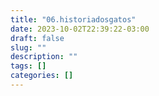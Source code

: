 ```yaml
---
title: "06.historiadosgatos"
date: 2023-10-02T22:39:22-03:00
draft: false
slug: ""
description: ""
tags: []
categories: []
---
```


